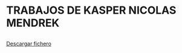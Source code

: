 <h1>TRABAJOS DE KASPER NICOLAS MENDREK</h1>

<h2></h2>

[Descargar fichero](./trabajos/evaluatusconocimientos)
